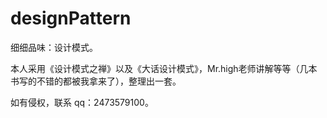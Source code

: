 # designPattern
细细品味：设计模式。

本人采用《设计模式之禅》以及《大话设计模式》，Mr.high老师讲解等等（几本书写的不错的都被我拿来了），整理出一套。

如有侵权，联系 qq：2473579100。
